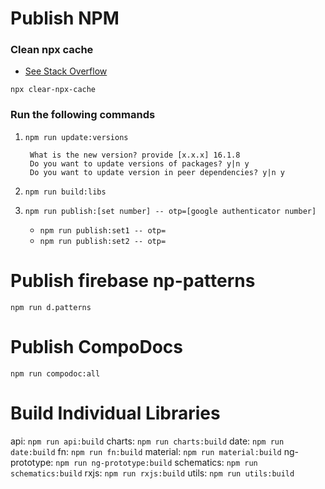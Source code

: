 # Publish NPM


### Clean npx cache

- [See Stack Overflow](https://stackoverflow.com/questions/63510325/how-can-i-clear-the-central-cache-for-npx)

```angular2html
npx clear-npx-cache
```


### Run the following commands

1. `npm run update:versions`

    ```
     What is the new version? provide [x.x.x] 16.1.8
     Do you want to update versions of packages? y|n y
     Do you want to update version in peer dependencies? y|n y
    ```
2. `npm run build:libs`
3. `npm run publish:[set number] -- otp=[google authenticator number]`
    - `npm run publish:set1 -- otp=`
    - `npm run publish:set2 -- otp=`

# Publish firebase np-patterns
`npm run d.patterns`

# Publish CompoDocs
`npm run compodoc:all`

# Build Individual Libraries

api: `npm run api:build`
charts: `npm run charts:build`
date: `npm run date:build`
fn: `npm run fn:build`
material: `npm run material:build`
ng-prototype: `npm run ng-prototype:build`
schematics: `npm run schematics:build`
rxjs: `npm run rxjs:build`
utils: `npm run utils:build`
